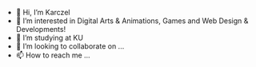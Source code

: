 - 👋 Hi, I’m Karczel
- 👀 I’m interested in Digital Arts & Animations, Games and Web Design & Developments!
- 🌱 I’m studying at KU
- 💞️ I’m looking to collaborate on ...
- 📫 How to reach me ...

<!---
Karczel/Karczel is a ✨ special ✨ repository because its `README.md` (this file) appears on your GitHub profile.
You can click the Preview link to take a look at your changes.
--->
